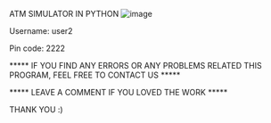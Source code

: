 ATM SIMULATOR IN PYTHON
![image](https://github.com/user-attachments/assets/6fe1cacb-9bc8-4eaf-a03e-58d1a8006fac)



Username: user2

Pin code: 2222



***** IF YOU FIND ANY ERRORS OR ANY PROBLEMS RELATED THIS PROGRAM, FEEL FREE TO CONTACT US *****  


***** LEAVE A COMMENT IF YOU LOVED THE WORK *****



THANK YOU :) 
